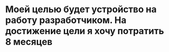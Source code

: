 # Моей целью будет устройство на работу разработчиком. На достижение цели я хочу потратить 8 месяцев

